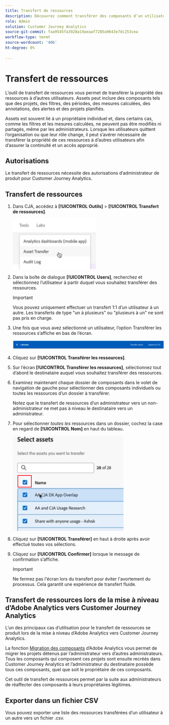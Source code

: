 ```yaml
---
title: Transfert de ressources
description: Découvrez comment transférer des composants d’un utilisateur à un autre
role: Admin
solution: Customer Journey Analytics
source-git-commit: faa9545fa3928a19aeaaf7285a9643e7dc253cea
workflow-type: tm+mt
source-wordcount: '406'
ht-degree: 0%

---
```



# Transfert de ressources

L’outil de transfert de ressources vous permet de transférer la propriété des ressources à d’autres utilisateurs. Assets peut inclure des composants tels que des projets, des filtres, des périodes, des mesures calculées, des annotations, des alertes et des projets planifiés.

Assets est souvent lié à un propriétaire individuel et, dans certains cas, comme les filtres et les mesures calculées, ne peuvent pas être modifiés ni partagés, même par les administrateurs. Lorsque les utilisateurs quittent l’organisation ou que leur rôle change, il peut s’avérer nécessaire de transférer la propriété de ces ressources à d’autres utilisateurs afin d’assurer la continuité et un accès approprié.

## Autorisations

Le transfert de ressources nécessite des autorisations d’administrateur de produit pour Customer Journey Analytics.

## Transfert de ressources

1. Dans CJA, accédez à **[!UICONTROL Outils]** > **[!UICONTROL Transfert de ressources]**.

   ![Élément de menu Transfert de ressources](/help/tools/asset-transfer/assets/asset-transfer.png)

1. Dans la boîte de dialogue **[!UICONTROL Users]**, recherchez et sélectionnez l’utilisateur à partir duquel vous souhaitez transférer des ressources.

   >[!IMPORTANT]
   >
   >Vous pouvez uniquement effectuer un transfert 1:1 d’un utilisateur à un autre. Les transferts de type &quot;un à plusieurs&quot; ou &quot;plusieurs à un&quot; ne sont pas pris en charge.


1. Une fois que vous avez sélectionné un utilisateur, l’option Transférer les ressources s’affiche en bas de l’écran.

   ![option de menu](/help/tools/asset-transfer/assets/after-selection.png)

1. Cliquez sur **[!UICONTROL Transférer les ressources]**.

1. Sur l’écran **[!UICONTROL Transférer les ressources]**, sélectionnez tout d’abord le destinataire auquel vous souhaitez transférer des ressources.

1. Examinez maintenant chaque dossier de composants dans le volet de navigation de gauche pour sélectionner des composants individuels ou toutes les ressources d’un dossier à transférer.

   Notez que le transfert de ressources d’un administrateur vers un non-administrateur ne met pas à niveau le destinataire vers un administrateur.

1. Pour sélectionner _toutes les_ ressources dans un dossier, cochez la case en regard de **[!UICONTROL Nom]** en haut du tableau.

   ![sélectionner les ressources à transférer](/help/tools/asset-transfer/assets/select-assets.png)

1. Cliquez sur **[!UICONTROL Transférer]** en haut à droite après avoir effectué toutes vos sélections.

1. Cliquez sur **[!UICONTROL Confirmer]** lorsque le message de confirmation s’affiche.

   >[!IMPORTANT]
   >
   >Ne fermez pas l&#39;écran lors du transfert pour éviter l&#39;avortement du processus. Cela garantit une expérience de transfert fluide.

## Transfert de ressources lors de la mise à niveau d’Adobe Analytics vers Customer Journey Analytics

L’un des principaux cas d’utilisation pour le transfert de ressources se produit lors de la mise à niveau d’Adobe Analytics vers Customer Journey Analytics.

La fonction [Migration des composants](https://experienceleague.adobe.com/en/docs/analytics/admin/admin-tools/component-migration/component-migration) d’Adobe Analytics vous permet de migrer les projets détenus par l’administrateur vers d’autres administrateurs. Tous les composants qui composent ces projets sont ensuite recréés dans Customer Journey Analytics et l’administrateur du destinataire possède tous ces composants, quel que soit le propriétaire de ces composants.

Cet outil de transfert de ressources permet par la suite aux administrateurs de réaffecter des composants à leurs propriétaires légitimes.

## Exporter dans un fichier CSV

Vous pouvez exporter une liste des ressources transférées d’un utilisateur à un autre vers un fichier .csv.

<!---## Unknown users

All previously deleted users appear under one unknown user entry, along with all their orphan components. These components can be transferred to a new recipient. This feature will be available in January.-->